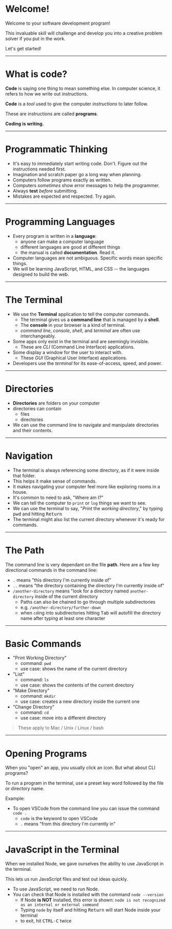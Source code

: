 # Welcome!

Welcome to your software development program!

This invaluable skill will challenge and develop you into a creative problem solver if you put in the work.

Let's get started!

---

# What is code?

**Code** is saying one thing to mean something else. In computer science, it refers to how we write out instructions.

**Code** is a _tool_ used to give the computer _instructions_ to later follow.

These are instructions are called **programs**.

**Coding is writing.**

---

# Programmatic Thinking

- It's easy to immediately start writing code. Don't. Figure out the instructions needed first.
- Imagination and scratch paper go a long way when planning.
- Computers follow programs exactly as written.
- Computers _sometimes_ show error messages to help the programmer.
- Always **test** _before_ submitting.
- Mistakes are expected and respected. Try again.

---

# Programming Languages

- Every program is written in a **language**:
  - anyone can make a computer language
  - different languages are good at different things
  - the manual is called **documentation**. Read it.
- Computer languages are not ambiguous. Specific words mean specific things.
- We will be learning JavaScript, HTML, and CSS -- the languages designed to build the web.

---


# The Terminal

- We use the **Terminal** application to tell the computer commands.
  - The terminal gives us a **command line** that is managed by a **shell**.
  - The **console** in your browser is a kind of terminal. 
  - *command line*, *console*, *shell*, and *terminal* are often use interchangeably. 
- Some apps only exist in the terminal and are seemingly invisible.
  - These are _CLI_ (Command Line Interface) applications.
- Some display a window for the user to interact with.
  - These _GUI_ (Graphical User Interface) applications.
- Developers use the _terminal_ for its ease-of-access, speed, and power.

---

# Directories

- **Directories** are folders on your computer
- directories can contain
  - files
  - directories
- We can use the command line to navigate and manipulate directories and their contents.

---

# Navigation

- The terminal is always referencing some directory, as if it were inside that folder.
- This helps it make sense of commands.
- It makes navigating your computer feel more like exploring rooms in a house.
- It's common to need to ask, "Where am I?"
- We can tell the computer to `print` or `log` things we want to see.
- We can use the terminal to say, "_Print_ the _working directory_," by typing <kbd>p</kbd><kbd>w</kbd><kbd>d</kbd> and hitting <kbd>Return</kbd>
- The terminal might also list the current directory whenever it's ready for commands.

---

# The Path

The command line is very dependant on the file **path**. Here are a few key directional commands in the command line:

- `.` means "this directory I'm currently inside of"
- `..` means "the directory containing the directory I'm currently inside of"
- `/another-directory` means "look for a directory named `another-directory` inside of the current directory
  - Paths can also be chained to go through multiple subdirectories
  - e.g. `/another-directory/further-down`
  - when `cd`ing into subdirectories hitting <kbd>Tab</kbd> will autofill the directory name after typing at least one character

---

# Basic Commands

- "Print Working Directory"
  - command: `pwd`
  - use case: shows the name of the current directory
- "List"
  - command: `ls`
  - use case: shows the contents of the current directory
- "Make Directory"
  - command: `mkdir`
  - use case: creates a new directory inside the current one
- "Change Directory"
  - command: `cd`
  - use case: move into a different directory

> These apply to Mac / Unix / Linux / bash

---

# Opening Programs

When you "open" an app, you usually click an icon. But what about CLI programs?

To run a program in the terminal, use a preset key word followed by the file or directory name.

Example:

- To open VSCode from the command line you can issue the command `code .`
  - `code` is the keyword to open VSCode
  - `.` means "from this directory I'm currently in"

---

# JavaScript in the Terminal

When we installed Node, we gave ourselves the ability to use JavaScript in the terminal.

This lets us run JavaScript files and test out ideas quickly.

- To use JavaScript, we need to run Node.
- You can check that Node is installed with the command `node --version`
  - If Node **is NOT** installed, this error is shown: `node is not recognized as an internal or external command`
  - Typing `node` by itself and hitting <kbd>Return</kbd> will start Node inside your terminal
  - to exit, hit <kbd>CTRL-C</kbd> twice
